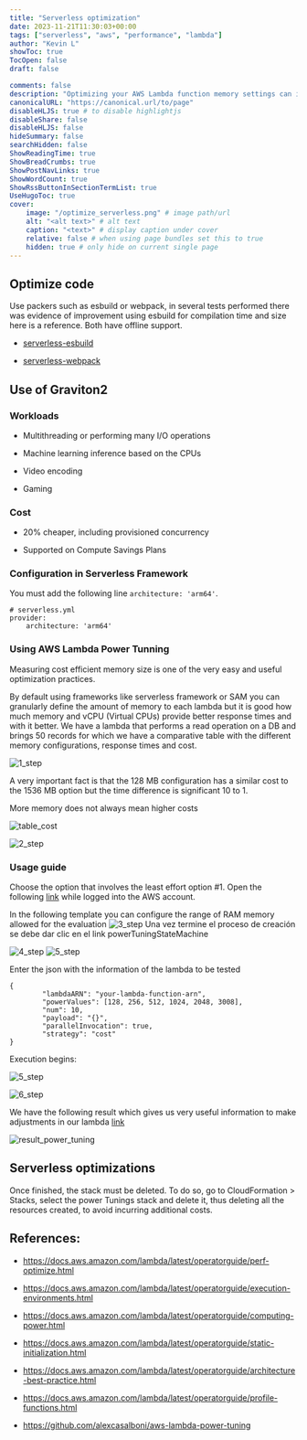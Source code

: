 ```yaml
---
title: "Serverless optimization"
date: 2023-11-21T11:30:03+00:00
tags: ["serverless", "aws", "performance", "lambda"]
author: "Kevin L"
showToc: true
TocOpen: false
draft: false

comments: false
description: "Optimizing your AWS Lambda function memory settings can improve performance and reduce costs. Use the appropriate amount of memory for your function based on its requirements, and consider using a smaller amount for functions that don't need it. Additionally, use AWS Lambda power tuning to optimize your function's performance, and eliminate unnecessary resources and costs by removing unused functions and optimizing your stack."
canonicalURL: "https://canonical.url/to/page"
disableHLJS: true # to disable highlightjs
disableShare: false
disableHLJS: false
hideSummary: false
searchHidden: false
ShowReadingTime: true
ShowBreadCrumbs: true
ShowPostNavLinks: true
ShowWordCount: true
ShowRssButtonInSectionTermList: true
UseHugoToc: true
cover:
    image: "/optimize_serverless.png" # image path/url
    alt: "<alt text>" # alt text
    caption: "<text>" # display caption under cover
    relative: false # when using page bundles set this to true
    hidden: true # only hide on current single page
--- 
```


## Optimize code

Use packers such as esbuild or webpack, in several tests performed there was evidence of improvement using esbuild for compilation time and size here is a reference. Both have offline support.


* [serverless-esbuild](https://www.npmjs.com/package/serverless-esbuild)

* [serverless-webpack](https://www.serverless.com/plugins/serverless-webpack)

## Use of Graviton2

### Workloads

* Multithreading or performing many I/O operations

* Machine learning inference based on the CPUs

* Video encoding

* Gaming


### Cost
* 20% cheaper, including provisioned concurrency

* Supported on Compute Savings Plans

### Configuration in Serverless Framework
You must add the following line `architecture: 'arm64'`.
```
# serverless.yml
provider:
    architecture: 'arm64'
```
### Using AWS Lambda Power Tunning
Measuring cost efficient memory size is one of the very easy and useful optimization practices.

By default using frameworks like serverless framework or SAM you can granularly define the amount of memory to each lambda but it is good how much memory and vCPU (Virtual CPUs) provide better response times and with it better.
We have a lambda that performs a read operation on a DB and brings 50 records for which we have a comparative table with the different memory configurations, response times and cost.

![1_step](/1_step_power_tuning.png "Step 1")

A very important fact is that the 128 MB configuration has a similar cost to the 1536 MB option but the time difference is significant 10 to 1.

More memory does not always mean higher costs

![table_cost](/table_cost.png "Table cost")

![2_step](/2_step_power_tuning.png "Step 2")

### Usage guide

Choose the option that involves the least effort option #1. Open the following [link](https://serverlessrepo.aws.amazon.com/applications/arn:aws:serverlessrepo:us-east-1:451282441545:applications~aws-lambda-power-tuning) while logged into the AWS account.

In the following template you can configure the range of RAM memory allowed for the evaluation
![3_step](/3_step_power_tuning.png "Step 3")
Una vez termine el proceso de creación se debe dar clic en el link powerTuningStateMachine

![4_step](/4_step_power_tuning.png "Step 4")
![5_step](/5_step_power_tuning.png "Step 5")

Enter the json with the information of the lambda to be tested

```
{
        "lambdaARN": "your-lambda-function-arn",
        "powerValues": [128, 256, 512, 1024, 2048, 3008],
        "num": 10,
        "payload": "{}",
        "parallelInvocation": true,
        "strategy": "cost"
}
```

Execution begins:

![5_step](/5_step_power_tuning.png "Step 5")

![6_step](/6_step_power_tuning.png "Step 6")

We have the following result which gives us very useful information to make adjustments in our lambda [link](https://lambda-power-tuning.show/#gAAAAQACAAQACMAL;AACJQ6uqGUMAAIhBAAA4QVVVPUEAAEBB;ERP6NIWNDDXGP/gzEzwvNBM8rzQesAA1)

![result_power_tuning](/result_power_tuning.png "result_power_tuning")

## Serverless optimizations 

Once finished, the stack must be deleted. To do so, go to CloudFormation > Stacks, select the power Tunings stack and delete it, thus deleting all the resources created, to avoid incurring additional costs.

## References:

* https://docs.aws.amazon.com/lambda/latest/operatorguide/perf-optimize.html

* https://docs.aws.amazon.com/lambda/latest/operatorguide/execution-environments.html

* https://docs.aws.amazon.com/lambda/latest/operatorguide/computing-power.html

* https://docs.aws.amazon.com/lambda/latest/operatorguide/static-initialization.html

* https://docs.aws.amazon.com/lambda/latest/operatorguide/architecture-best-practice.html

* https://docs.aws.amazon.com/lambda/latest/operatorguide/profile-functions.html

* https://github.com/alexcasalboni/aws-lambda-power-tuning

 

